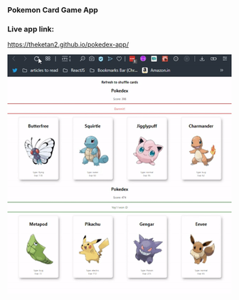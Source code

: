 ### Pokemon Card Game App

### Live app link:

https://theketan2.github.io/pokedex-app/

![alt text](screen/screen.gif)
